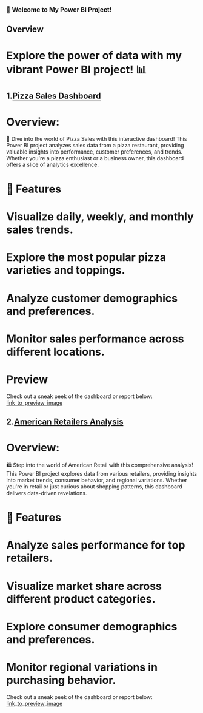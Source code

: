 ### 🚀 Welcome to My Power BI Project!

## Overview

# Explore the power of data with my vibrant Power BI project! 📊 
## 1.[Pizza Sales Dashboard](https://www.novypro.com/project/pizza-sales-dash-board)
# Overview:
🍕 Dive into the world of Pizza Sales with this interactive dashboard! This Power BI project analyzes sales data from a pizza restaurant, providing valuable insights into performance, customer preferences, and trends. Whether you're a pizza enthusiast or a business owner, this dashboard offers a slice of analytics excellence.

# 🌟 Features

# Visualize daily, weekly, and monthly sales trends.
# Explore the most popular pizza varieties and toppings.
# Analyze customer demographics and preferences.
# Monitor sales performance across different locations.

# Preview

Check out a sneak peek of the dashboard or report below:
[link_to_preview_image](https://www.novypro.com/project/pizza-sales-dash-board)

## 2.[American Retailers Analysis](https://www.novypro.com/project/american-retailers)
# Overview:
🛍️ Step into the world of American Retail with this comprehensive analysis! This Power BI project explores data from various retailers, providing insights into market trends, consumer behavior, and regional variations. Whether you're in retail or just curious about shopping patterns, this dashboard delivers data-driven revelations.

# 🌟 Features

# Analyze sales performance for top retailers.
# Visualize market share across different product categories.
# Explore consumer demographics and preferences.
# Monitor regional variations in purchasing behavior.

Check out a sneak peek of the dashboard or report below:
[link_to_preview_image](https://www.novypro.com/project/american-retailers)
